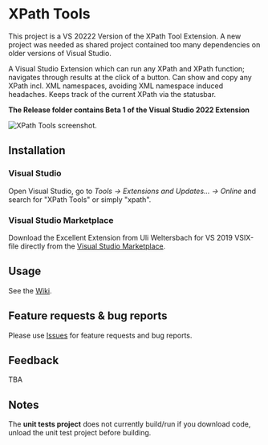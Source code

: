 # XPath Tools
This project is a VS 20222 Version of the XPath Tool Extension. A new project was needed as shared project contained too many dependencies on older versions of Visual Studio.

A Visual Studio Extension which can run any XPath and XPath function; navigates through results at the click of a button. Can show and copy any XPath incl. XML namespaces, avoiding XML namespace induced headaches. Keeps track of the current XPath via the statusbar.

**The Release folder contains Beta 1 of the Visual Studio 2022 Extension**

![XPath Tools screenshot.](https://github.com/utech626/XPathTools2022/blob/master/ReasonCodeExample.XPathTools/Assets/PackagePreviewImage.png)

## Installation
### Visual Studio
Open Visual Studio, go to _Tools &rarr; Extensions and Updates... &rarr; Online_ and search for "XPath Tools" or simply "xpath".

### Visual Studio Marketplace
Download the Excellent Extension from Uli Weltersbach for VS 2019 VSIX-file directly from the [Visual Studio Marketplace](https://marketplace.visualstudio.com/items?itemName=UliWeltersbach.XPathInformation).

## Usage
See the [Wiki](https://github.com/utech626/XPathTools2022/wiki).

## Feature requests & bug reports
Please use [Issues](https://github.com/utech626/XPathTools2022/issues) for feature requests and bug reports.

## Feedback
TBA

## Notes
The **unit tests project** does not currently build/run if you download code, unload the unit test project before building.
